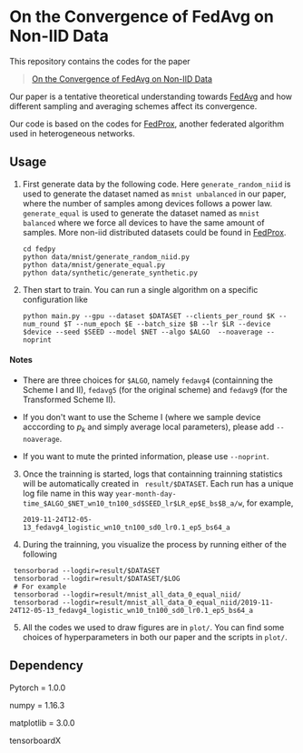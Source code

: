 # On the Convergence of FedAvg on Non-IID Data

This repository contains the codes for the paper

> [On the Convergence of FedAvg on Non-IID Data](https://arxiv.org/pdf/1907.02189.pdf)

Our paper is a tentative theoretical understanding towards [FedAvg](<https://arxiv.org/abs/1602.05629>) and how different sampling and averaging schemes affect its convergence.

Our code is based on the codes for [FedProx](<https://github.com/litian96/FedProx>), another federated algorithm used in heterogeneous networks.



## Usage

1. First generate data by the following code. Here `generate_random_niid` is used to generate the dataset named as ` mnist unbalanced ` in our paper,  where the number of samples among devices follows a power law. `generate_equal` is used to generate the dataset named as ` mnist balanced ` where we force all devices to have the same amount of samples. More non-iid distributed datasets could be found in [FedProx](<https://github.com/litian96/FedProx>).

    ```
   cd fedpy
   python data/mnist/generate_random_niid.py
   python data/mnist/generate_equal.py
   python data/synthetic/generate_synthetic.py
   ```

2. Then start to train. You can run a single algorithm on a specific configuration like

    ```
   python main.py --gpu --dataset $DATASET --clients_per_round $K --num_round $T --num_epoch $E --batch_size $B --lr $LR --device $device --seed $SEED --model $NET --algo $ALGO  --noaverage --noprint
   ```

#### Notes

- There are three choices for `$ALGO`, namely `fedavg4` (containning the Scheme I and II), `fedavg5` (for the original scheme) and `fedavg9` (for the Transformed Scheme II).

- If you don't want to use the Scheme I (where we sample device acccording to $p_k$ and simply average local parameters), please add `--noaverage`.

- If you want to mute the printed information, please use `--noprint`.

3. Once the trainning is started, logs that containning trainning statistics will be automatically created in ` result/$DATASET`. Each run has a unique log file name in this way `year-month-day-time_$ALGO_$NET_wn10_tn100_sd$SEED_lr$LR_ep$E_bs$B_a/w`, for example, 
    ```
   2019-11-24T12-05-13_fedavg4_logistic_wn10_tn100_sd0_lr0.1_ep5_bs64_a
   ```

4. During the trainning, you visualize the process by running either of the following

  ```
   tensorborad --logdir=result/$DATASET
   tensorborad --logdir=result/$DATASET/$LOG
   # For example
   tensorborad --logdir=result/mnist_all_data_0_equal_niid/
   tensorborad --logdir=result/mnist_all_data_0_equal_niid/2019-11-24T12-05-13_fedavg4_logistic_wn10_tn100_sd0_lr0.1_ep5_bs64_a
  ```

5. All the codes we used to draw figures are in `plot/`. You can find some choices of hyperparameters in both our paper and the scripts in `plot/`.



## Dependency

Pytorch = 1.0.0

numpy = 1.16.3

matplotlib = 3.0.0

tensorboardX



